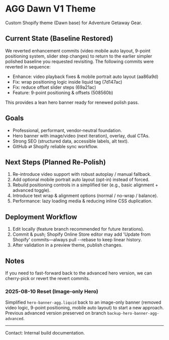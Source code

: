 # AGG Dawn V1 Theme

Custom Shopify theme (Dawn base) for Adventure Getaway Gear.

## Current State (Baseline Restored)
We reverted enhancement commits (video mobile auto layout, 9-point positioning system, slider step changes) to return to the earlier simpler polished baseline you requested revisiting. The following commits were reverted in sequence:

- Enhance: video playback fixes & mobile portrait auto layout (aa86a9d)
- Fix: wrap positioning logic inside liquid tag (7d147ac)
- Fix: reduce offset slider steps (69a21ac)
- Feature: 9-point positioning & offsets (508560b)

This provides a lean hero banner ready for renewed polish pass.

## Goals
- Professional, performant, vendor‑neutral foundation.
- Hero banner with image/video (next iteration), overlay, dual CTAs.
- Strong SEO (structured data, accessible labels, alt text).
- GitHub ⇄ Shopify reliable sync workflow.

## Next Steps (Planned Re-Polish)
1. Re-introduce video support with robust autoplay / manual fallback.
2. Add optional mobile portrait auto layout (opt-in) instead of forced.
3. Rebuild positioning controls in a simplified tier (e.g., basic alignment + advanced toggle).
4. Introduce text wrap & alignment options (normal / no-wrap / balance).
5. Performance: lazy loading media & reducing inline CSS duplication.

## Deployment Workflow
1. Edit locally (feature branch recommended for future iterations).
2. Commit & push; Shopify Online Store editor may add 'Update from Shopify' commits—always pull --rebase to keep linear history.
3. After validation in a preview theme, publish changes.

## Notes
If you need to fast-forward back to the advanced hero version, we can cherry-pick or revert the revert commits.

### 2025-08-10 Reset (Image-only Hero)
Simplified `hero-banner-agg.liquid` back to an image-only banner (removed video logic, 9-point positioning, mobile auto layout) to start a new approach. Previous advanced version preserved on branch `backup-hero-banner-agg-advanced`.

---
Contact: Internal build documentation. 
